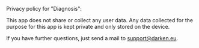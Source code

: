 Privacy policy for "Diagnosis":

This app does not share or collect any user data.
Any data collected for the purpose for this app is kept private and only stored on the device.

If you have further questions, just send a mail to support@darken.eu.

